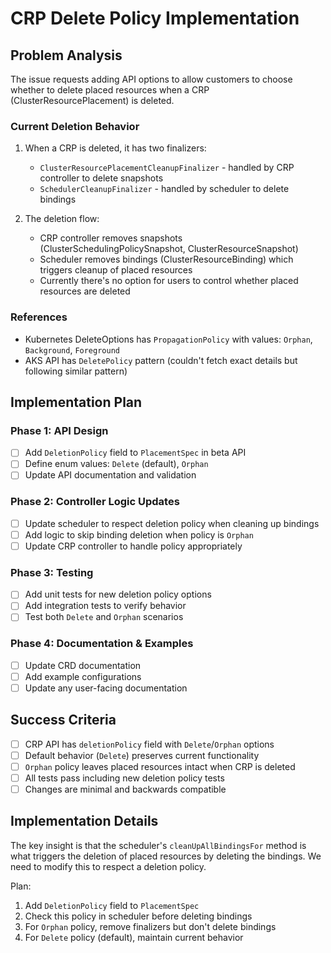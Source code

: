 # CRP Delete Policy Implementation

## Problem Analysis

The issue requests adding API options to allow customers to choose whether to delete placed resources when a CRP (ClusterResourcePlacement) is deleted.

### Current Deletion Behavior
1. When a CRP is deleted, it has two finalizers:
   - `ClusterResourcePlacementCleanupFinalizer` - handled by CRP controller to delete snapshots
   - `SchedulerCleanupFinalizer` - handled by scheduler to delete bindings
   
2. The deletion flow:
   - CRP controller removes snapshots (ClusterSchedulingPolicySnapshot, ClusterResourceSnapshot)
   - Scheduler removes bindings (ClusterResourceBinding) which triggers cleanup of placed resources
   - Currently there's no option for users to control whether placed resources are deleted

### References
- Kubernetes DeleteOptions has `PropagationPolicy` with values: `Orphan`, `Background`, `Foreground`
- AKS API has `DeletePolicy` pattern (couldn't fetch exact details but following similar pattern)

## Implementation Plan

### Phase 1: API Design
- [ ] Add `DeletionPolicy` field to `PlacementSpec` in beta API
- [ ] Define enum values: `Delete` (default), `Orphan`
- [ ] Update API documentation and validation

### Phase 2: Controller Logic Updates
- [ ] Update scheduler to respect deletion policy when cleaning up bindings
- [ ] Add logic to skip binding deletion when policy is `Orphan`
- [ ] Update CRP controller to handle policy appropriately

### Phase 3: Testing
- [ ] Add unit tests for new deletion policy options
- [ ] Add integration tests to verify behavior
- [ ] Test both `Delete` and `Orphan` scenarios

### Phase 4: Documentation & Examples
- [ ] Update CRD documentation
- [ ] Add example configurations
- [ ] Update any user-facing documentation

## Success Criteria
- [ ] CRP API has `deletionPolicy` field with `Delete`/`Orphan` options
- [ ] Default behavior (`Delete`) preserves current functionality
- [ ] `Orphan` policy leaves placed resources intact when CRP is deleted
- [ ] All tests pass including new deletion policy tests
- [ ] Changes are minimal and backwards compatible

## Implementation Details

The key insight is that the scheduler's `cleanUpAllBindingsFor` method is what triggers the deletion of placed resources by deleting the bindings. We need to modify this to respect a deletion policy.

Plan:
1. Add `DeletionPolicy` field to `PlacementSpec`
2. Check this policy in scheduler before deleting bindings
3. For `Orphan` policy, remove finalizers but don't delete bindings
4. For `Delete` policy (default), maintain current behavior